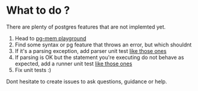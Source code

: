 # What to do ?

There are plenty of postgres features that are not implemted yet.

1) Head to  [pg-mem playground](https://oguimbal.github.io/pg-mem-playground/)
2) Find some syntax or pg feature that throws an error, but which shouldnt
3) If it's a parsing exception, add parser unit test [like those ones](/src/parser/syntax/delete.spec.ts)
4) If parsing is OK but the statement you're executing do not behave as expected, add a runner unit test [like those ones](/src/tests/delete.queries.spec.ts)
5) Fix unit tests :)


Dont hesitate to create issues to ask questions, guidance or help.
